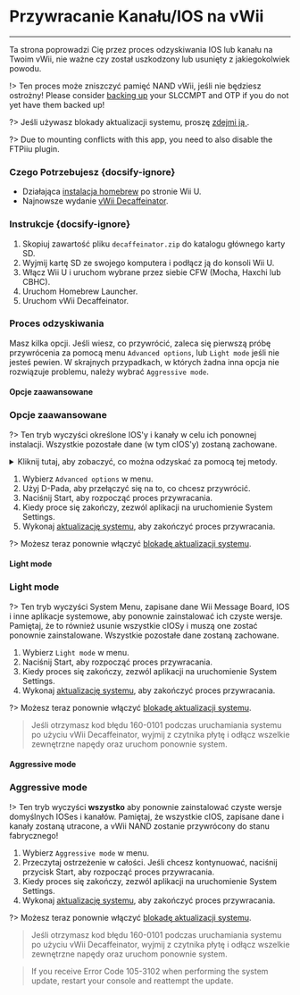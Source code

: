 # Przywracanie Kanału/IOS na vWii
---
Ta strona poprowadzi Cię przez proces odzyskiwania IOS lub kanału na Twoim vWii, nie ważne czy został uszkodzony lub usunięty z jakiegokolwiek powodu.

!> Ten proces może zniszczyć pamięć NAND vWii, jeśli nie będziesz ostrożny! Please consider [backing up](vwii/nand-backup) your SLCCMPT and OTP if you do not yet have them backed up!

?> Jeśli używasz blokady aktualizacji systemu, proszę [zdejmi ją ](unblock-updates).

?> Due to mounting conflicts with this app, you need to also disable the FTPiiu plugin.

### Czego Potrzebujesz {docsify-ignore}

- Działająca [instalacja homebrew](introduction) po stronie Wii U.
- Najnowsze wydanie [vWii Decaffeinator](https://github.com/GaryOderNichts/vWii-Decaffeinator/releases).

### Instrukcje {docsify-ignore}

1. Skopiuj zawartość pliku `decaffeinator.zip` do katalogu głównego karty SD.
1. Wyjmij kartę SD ze swojego komputera i podłącz ją do konsoli Wii U.
1. Włącz Wii U i uruchom wybrane przez siebie CFW (Mocha, Haxchi lub CBHC).
1. Uruchom Homebrew Launcher.
1. Uruchom vWii Decaffeinator.

### Proces odzyskiwania

Masz kilka opcji. Jeśli wiesz, co przywrócić, zaleca się pierwszą próbę przywrócenia za pomocą menu `Advanced options`, lub `Light mode` jeśli nie jesteś pewien. W skrajnych przypadkach, w których żadna inna opcja nie rozwiązuje problemu, należy wybrać `Aggressive mode`.

<!-- tabs:start -->

#### **Opcje zaawansowane**

### Opcje zaawansowane

?> Ten tryb wyczyści określone IOS'y i kanały w celu ich ponownej instalacji. Wszystkie pozostałe dane (w tym cIOS'y) zostaną zachowane.

<details>
<summary>Kliknij tutaj, aby zobaczyć, co można odzyskać za pomocą tej metody.</summary>

![Opcje zaawansowane](docs/files/Advanced-options.jpg) ![Advanced options2](docs/files/Advanced-options2.jpg) ![Advanced options3](docs/files/Advanced-options3.jpg)

</details>

1. Wybierz `Advanced options` w menu.
1. Użyj D-Pada, aby przełączyć się na to, co chcesz przywrócić.
1. Naciśnij Start, aby rozpocząć proces przywracania.
1. Kiedy proce się zakończy, zezwól aplikacji na uruchomienie System Settings.
1. Wykonaj [aktualizację systemu](https://en-americas-support.nintendo.com/app/answers/detail/a_id/1136/~/how-to-perform-a-system-update), aby zakończyć proces przywracania.

?> Możesz teraz ponownie włączyć [blokadę aktualizacji systemu](block-updates).

#### **Light mode**

### Light mode

?> Ten tryb wyczyści System Menu, zapisane dane Wii Message Board, IOS i inne aplikacje systemowe, aby ponownie zainstalować ich czyste wersje. Pamiętaj, że to również usunie wszystkie cIOSy i muszą one zostać ponownie zainstalowane. Wszystkie pozostałe dane zostaną zachowane.

1. Wybierz `Light mode` w menu.
1. Naciśnij Start, aby rozpocząć proces przywracania.
1. Kiedy proces się zakończy, zezwól aplikacji na uruchomienie System Settings.
1. Wykonaj [aktualizację systemu](https://en-americas-support.nintendo.com/app/answers/detail/a_id/1136/~/how-to-perform-a-system-update), aby zakończyć proces przywracania.

?> Możesz teraz ponownie włączyć [blokadę aktualizacji systemu](block-updates).

> Jeśli otrzymasz kod błędu 160-0101 podczas uruchamiania systemu po użyciu vWii Decaffeinator, wyjmij z czytnika płytę i odłącz wszelkie zewnętrzne napędy oraz uruchom ponownie system.

#### **Aggressive mode**

### Aggressive mode

!> Ten tryb wyczyści **wszystko** aby ponownie zainstalować czyste wersje domyślnych IOSes i kanałów. Pamiętaj, że wszystkie cIOS, zapisane dane i kanały zostaną utracone, a vWii NAND zostanie przywrócony do stanu fabrycznego!

1. Wybierz `Aggressive mode` w menu.
1. Przeczytaj ostrzeżenie w całości. Jeśli chcesz kontynuować, naciśnij przycisk Start, aby rozpocząć proces przywracania.
1. Kiedy proces się zakończy, zezwól aplikacji na uruchomienie System Settings.
1. Wykonaj [aktualizację systemu](https://en-americas-support.nintendo.com/app/answers/detail/a_id/1136/~/how-to-perform-a-system-update), aby zakończyć proces przywracania.

?> Możesz teraz ponownie włączyć [blokadę aktualizacji systemu](block-updates).

> Jeśli otrzymasz kod błędu 160-0101 podczas uruchamiania systemu po użyciu vWii Decaffeinator, wyjmij z czytnika płytę i odłącz wszelkie zewnętrzne napędy oraz uruchom ponownie system.

<!-- tabs:end -->

> If you receive Error Code 105-3102 when performing the system update, restart your console and reattempt the update.
